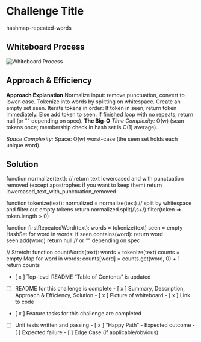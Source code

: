 # Challenge Title
<!-- Challenge Name -->
hashmap-repeated-words
## Whiteboard Process
![Whiteboard Process ](img/hashmap_repeated-word-wp_cc31.png)

## Approach & Efficiency
<!-- What approach did you take? Why? What is the Big O space/time for this approach? -->
**Approach Explanation**
Normalize input: remove punctuation, convert to lower-case.
Tokenize into words by splitting on whitespace.
Create an empty set seen.
Iterate tokens in order:
If token in seen, return token immediately.
Else add token to seen.
If finished loop with no repeats, return null (or "" depending on spec).
**The Big-O**
*Time Complexity:*
O(w) (scan tokens once; membership check in hash set is O(1) average).

*Space Complexity:*
Space: O(w) worst-case (the seen set holds each unique word).
## Solution
<!-- Show how to run your code, and examples of it in action -->
function normalize(text):
    // return text lowercased and with punctuation removed (except apostrophes if you want to keep them)
    return lowercased_text_with_punctuation_removed

function tokenize(text):
    normalized = normalize(text)
    // split by whitespace and filter out empty tokens
    return normalized.split(/\s+/).filter(token => token.length > 0)

function firstRepeatedWord(text):
    words = tokenize(text)
    seen = empty HashSet
    for word in words:
        if seen.contains(word):
            return word
        seen.add(word)
    return null   // or "" depending on spec

// Stretch:
function countWords(text):
    words = tokenize(text)
    counts = empty Map
    for word in words:
        counts[word] = counts.get(word, 0) + 1
    return counts

<!-- CHECKLIST: Whiteboard Process -->

 - [ x ] Top-level README “Table of Contents” is updated
 - [  ] README for this challenge is complete
       - [ x ] Summary, Description, Approach & Efficiency, Solution
       - [ x ] Picture of whiteboard
       - [ x ] Link to code
 - [ x ] Feature tasks for this challenge are completed
 - [  ] Unit tests written and passing
       - [ x ] “Happy Path” - Expected outcome
       - [ ] Expected failure
       - [ ] Edge Case (if applicable/obvious)
